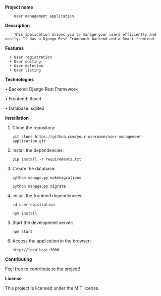 **Project name**

        User management application

**Description**

        This application allows you to manage your users efficiently and easily. It has a Django Rest Framework backend and a React frontend.

**Features**

      • User registration
      • User editing
      • User deletion
      • User listing

**Technologies**

   • Backend: Django Rest Framework
   
   • Frontend: React
   
   • Database: sqlite3


**Installation**


1. Clone the repository:

    ``git clone https://github.com/your-username/user-management-application.git``


2. Install the dependencies:

    ``pip install -r requirements.txt``

3. Create the database:

     ``python manage.py makemigrations``

     ``python manage.py migrate``

4. Install the frontend dependencies:

    ``cd userregistration``

    ``npm install``

5. Start the development server:

    ``npm start``

6. Access the application in the browser:

    ``http://localhost:3000``


**Contributing**

  Feel free to contribute to the project!

**License**

  This project is licensed under the MIT license.
